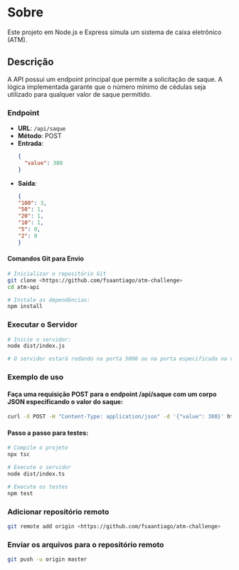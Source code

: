 # Sobre
Este projeto em Node.js e Express simula um sistema de caixa eletrônico (ATM).

## Descrição

A API possui um endpoint principal que permite a solicitação de saque. A lógica implementada garante que o número mínimo de cédulas seja utilizado para qualquer valor de saque permitido.

### Endpoint

- **URL**: `/api/saque`
- **Método**: POST
- **Entrada**:
  ```json
  {
    "value": 380
  }
- **Saída**:
  ```json
  {
  "100": 3,
  "50": 1,
  "20": 1,
  "10": 1,
  "5": 0,
  "2": 0
  }

#### Comandos Git para Envio

```bash
# Inicializar o repositório Git
git clone <https://github.com/fsaantiago/atm-challenge>
cd atm-api

# Instale as dependências:
npm install
```

### Executar o Servidor
```bash
# Inicie o servidor:
node dist/index.js

# O servidor estará rodando na porta 5000 ou na porta especificada na variável de ambiente PORT.
```
### Exemplo de uso

#### Faça uma requisição POST para o endpoint /api/saque com um corpo JSON especificando o valor do saque:
```bash
curl -X POST -H "Content-Type: application/json" -d '{"value": 380}' http://localhost:5000/api/saque
```

#### Passo a passo para testes:

```bash
# Compile o projeto
npx tsc

# Execute o servidor
node dist/index.ts

# Execute os testes
npm test
```

### Adicionar repositório remoto
```bash
git remote add origin <https://github.com/fsaantiago/atm-challenge>
```

### Enviar os arquivos para o repositório remoto
```bash
git push -u origin master
```
